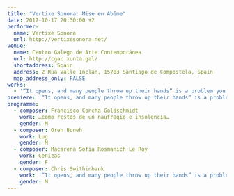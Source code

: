 ```yaml
---
title: "Vertixe Sonora: Mise en Abîme"
date: 2017-10-17 20:30:00 +2
performer:
  name: Vertixe Sonora
  url: http://vertixesonora.net/
venue:
  name: Centro Galego de Arte Contemporánea
  url: http://cgac.xunta.gal/
  shortaddress: Spain
  address: 2 Rúa Valle Inclán, 15703 Santiago de Compostela, Spain
  map_address_only: FALSE
works:
  - '“It opens, and many people throw up their hands” is a problem you insert into space.'
premiere: '“It opens, and many people throw up their hands” is a problem you insert into space.'
programme:
  - composer: Francisco Concha Goldschmidt
    work: …como restos de un naufragio e insolencia…
    gender: M
  - composer: Oren Boneh
    work: Lug
    gender: M
  - composer: Macarena Sofia Rosmanich Le Roy
    work: Cenizas
    gender: F
  - composer: Chris Swithinbank
    work: '“It opens, and many people throw up their hands” is a problem you insert into space.'
    gender: M
---
```

